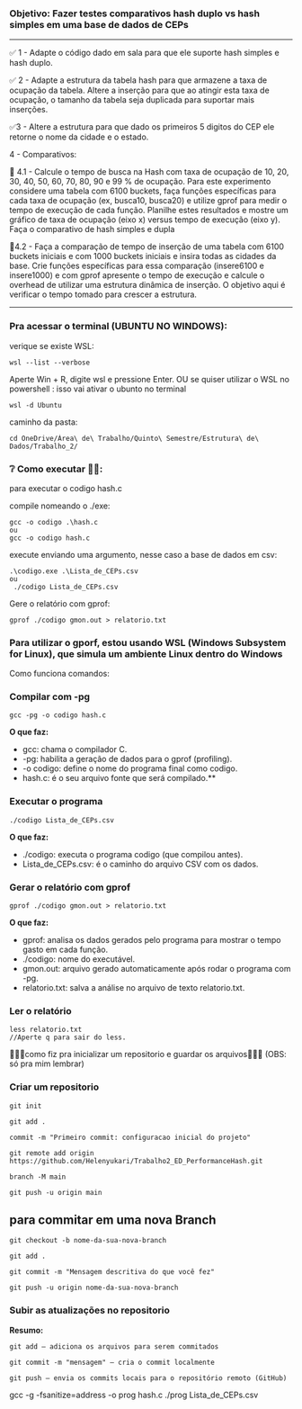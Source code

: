 ###  Objetivo:  Fazer testes comparativos hash duplo vs hash simples em uma base de dados de CEPs
---
✅ 1 - Adapte o código dado em sala para que ele suporte hash simples e hash duplo.

✅ 2 - Adapte a estrutura da tabela hash para que armazene a taxa de ocupação da tabela. Altere a inserção para que ao atingir esta taxa de ocupação, o tamanho da tabela seja duplicada para suportar mais inserções. 

✅3 - Altere a estrutura para que dado os primeiros 5 digitos do CEP ele retorne o nome da cidade e o estado.

4 - Comparativos:

🔄 4.1 - Calcule o tempo de busca na Hash com taxa de ocupação de 10, 20, 30, 40, 50, 60, 70, 80, 90 e 99 % de ocupação.  Para este experimento considere uma tabela com 6100 buckets, faça funções específicas para cada taxa de ocupação (ex, busca10, busca20) e utilize gprof para medir o tempo de execução de cada função. Planilhe estes resultados e mostre um gráfico de taxa de ocupação (eixo x) versus tempo de execução (eixo y). Faça o comparativo de hash simples e dupla

 🔄4.2  - Faça a comparação de tempo de inserção de uma tabela com 6100 buckets iniciais  e com 1000 buckets iniciais e insira todas as cidades da base. Crie funções específicas para essa comparação (insere6100 e insere1000) e  com gprof apresente o tempo de execução e calcule o overhead de utilizar uma estrutura dinâmica de inserção. O objetivo aqui é verificar o tempo tomado para crescer a estrutura.

---

### Pra acessar o terminal (UBUNTU NO WINDOWS):

verique se existe WSL:

    wsl --list --verbose
    
Aperte Win + R, digite wsl e pressione Enter.
    OU se quiser utilizar o WSL no powershell :
  isso vai ativar o ubunto no terminal

    wsl -d Ubuntu

  caminho da pasta:
    
    cd OneDrive/Área\ de\ Trabalho/Quinto\ Semestre/Estrutura\ de\ Dados/Trabalho_2/

### ❔ Como executar  👩‍💻:

para executar o codigo hash.c


compile nomeando o ./exe:

    gcc -o codigo .\hash.c 
    ou
    gcc -o codigo hash.c 

execute enviando uma argumento, nesse caso a base de dados em csv:

    .\codigo.exe .\Lista_de_CEPs.csv
    ou
     ./codigo Lista_de_CEPs.csv 


Gere o relatório com gprof:
 
    gprof ./codigo gmon.out > relatorio.txt


### Para utilizar o **gporf**, estou usando WSL (Windows Subsystem for Linux), que simula um ambiente Linux dentro do Windows

Como funciona comandos:

### Compilar com -pg

    gcc -pg -o codigo hash.c

  **O que faz:**
  * gcc: chama o compilador C.
  * -pg: habilita a geração de dados para o gprof (profiling).
  * -o codigo: define o nome do programa final como codigo.
  * hash.c: é o seu arquivo fonte que será compilado.**



### Executar o programa

    ./codigo Lista_de_CEPs.csv

   **O que faz:**

  * ./codigo: executa o programa codigo (que compilou antes).
  * Lista_de_CEPs.csv: é o caminho do arquivo CSV com os dados.
  
### Gerar o relatório com gprof 

    gprof ./codigo gmon.out > relatorio.txt

  **O que faz:**

  * gprof: analisa os dados gerados pelo programa para mostrar o tempo gasto em cada função.
  * ./codigo: nome do executável.
  * gmon.out: arquivo gerado automaticamente após rodar o programa com -pg.
  * relatorio.txt: salva a análise no arquivo de texto relatorio.txt.

### Ler o relatório

    less relatorio.txt
    //Aperte q para sair do less.
    


 🐙🐙🐙como fiz pra inicializar um repositorio e guardar os arquivos🐙🐙🐙 (OBS: só pra mim lembrar)

 ### Criar um repositorio 
    git init

    git add .

    commit -m "Primeiro commit: configuracao inicial do projeto"

    git remote add origin https://github.com/Helenyukari/Trabalho2_ED_PerformanceHash.git

    branch -M main
    
    git push -u origin main

  ## para commitar em uma nova Branch

    git checkout -b nome-da-sua-nova-branch

    git add .

    git commit -m "Mensagem descritiva do que você fez"

    git push -u origin nome-da-sua-nova-branch

  ### Subir as atualizações no repositorio

  **Resumo:**

    git add — adiciona os arquivos para serem commitados

    git commit -m "mensagem" — cria o commit localmente

    git push — envia os commits locais para o repositório remoto (GitHub)




 gcc -g -fsanitize=address -o prog hash.c
 ./prog Lista_de_CEPs.csv
